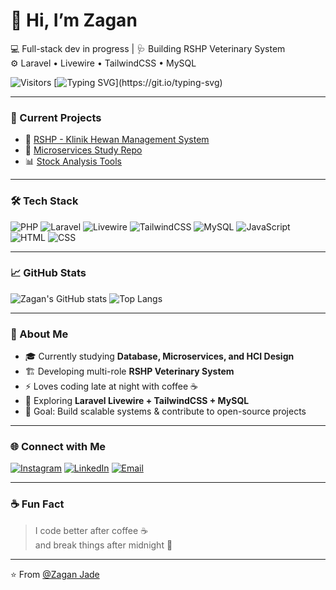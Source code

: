 # 👋 Hi, I’m Zagan  
💻 Full-stack dev in progress | 🩺 Building RSHP Veterinary System  
⚙️ Laravel • Livewire • TailwindCSS • MySQL  

![Visitors](https://komarev.com/ghpvc/?username=zaganxd&color=blue)
[![Typing SVG](https://readme-typing-svg.demolab.com?font=Fira+Code&pause=1000&color=36BCF7&width=435&lines=Hello+World!;Welcome+to+my+GitHub!;Let's+build+something+awesome!)](https://git.io/typing-svg)

---

### 🚀 Current Projects
- 🐾 [RSHP - Klinik Hewan Management System](https://github.com/zaganxd/rshp)
- 🧠 [Microservices Study Repo](https://github.com/zaganxd/microservice-notes)
- 📊 [Stock Analysis Tools](https://github.com/zaganxd/market-analyzer)

---

### 🛠️ Tech Stack
![PHP](https://img.shields.io/badge/-PHP-777BB4?style=for-the-badge&logo=php&logoColor=white)
![Laravel](https://img.shields.io/badge/-Laravel-FF2D20?style=for-the-badge&logo=laravel&logoColor=white)
![Livewire](https://img.shields.io/badge/-Livewire-4E56A6?style=for-the-badge)
![TailwindCSS](https://img.shields.io/badge/-TailwindCSS-38B2AC?style=for-the-badge&logo=tailwind-css&logoColor=white)
![MySQL](https://img.shields.io/badge/-MySQL-4479A1?style=for-the-badge&logo=mysql&logoColor=white)
![JavaScript](https://img.shields.io/badge/-JavaScript-F7DF1E?style=for-the-badge&logo=javascript&logoColor=black)
![HTML](https://img.shields.io/badge/-HTML5-E34F26?style=for-the-badge&logo=html5&logoColor=white)
![CSS](https://img.shields.io/badge/-CSS3-1572B6?style=for-the-badge&logo=css3&logoColor=white)

---

### 📈 GitHub Stats
![Zagan's GitHub stats](https://github-readme-stats.vercel.app/api?username=zaganxd&show_icons=true&theme=tokyonight)
![Top Langs](https://github-readme-stats.vercel.app/api/top-langs/?username=zaganxd&layout=compact&theme=tokyonight)

---

### 🧠 About Me
- 🎓 Currently studying **Database, Microservices, and HCI Design**
- 🏗️ Developing multi-role **RSHP Veterinary System**
- ⚡ Loves coding late at night with coffee ☕
- 🧩 Exploring **Laravel Livewire + TailwindCSS + MySQL**
- 🎯 Goal: Build scalable systems & contribute to open-source projects

---

### 🌐 Connect with Me
[![Instagram](https://img.shields.io/badge/-Instagram-E4405F?style=flat&logo=instagram&logoColor=white)](https://instagram.com/zaganxd)
[![LinkedIn](https://img.shields.io/badge/-LinkedIn-0077B5?style=flat&logo=linkedin&logoColor=white)](https://linkedin.com/in/zaganxd)
[![Email](https://img.shields.io/badge/-Email-D14836?style=flat&logo=gmail&logoColor=white)](mailto:zaganxd@gmail.com)

---

### ☕ Fun Fact
> I code better after coffee ☕  
> and break things after midnight 🌙
---

⭐️ From [@Zagan Jade](https://github.com/AZAGAND)
